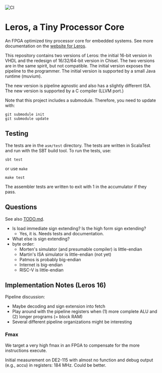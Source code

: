 
![CI](https://github.com/leros-dev/leros/actions/workflows/scala.yml/badge.svg)

# Leros, a Tiny Processor Core

An FPGA optimized tiny processor core for embedded systems.
See more documentation on the [website for Leros](https://leros-dev.github.io/).

This repository contains two versions of Leros: the initial 16-bit version in VHDL and
the redesign of 16/32/64-bit version in Chisel. The two versions are in the same spirit,
but not compatible. The initial version exposes the pipeline to the programmer.
The initial version is supported by a small Java runtime (muvium).

The new version is pipeline agnostic and also has a slightly different ISA. The new
version is supported by a C compiler (LLVM port.)

Note that this project includes a submodule. Therefore, you need to update with:

```
git submodule init
git submodule update
```

## Testing

The tests are in the `asm/test` directory. The tests are written in ScalaTest and
run with the SBT build tool. To run the tests, use:

```  
sbt test
```

or use `make`

```
make test
```

The assembler tests are written to exit with 1 in the accumulator if they pass.


## Questions

See also [TODO.md](TODO.md).

 * Is load immediate sign extending? Is the high form sign extending?
   * Yes, it is. Needs tests and documentation.
 * What else is sign extending?
 * byte order:
   * Morten's simulator (and presumable compiler) is little-endian
   * Martin's ISA simulator is little-endian (not yet)
   * Patmos is probably big-endian
   * Internet is big-endian
   * RISC-V is little-endian

## Implementation Notes (Leros 16)

Pipeline discussion:

 * Maybe decoding and sign extension into fetch
 * Play around with the pipeline registers when (1) more complete ALU and (2) longer programs (= block RAM)
 * Several different pipeline organizations might be interesting
 
### Fmax

We target a very high fmax in an FPGA to compensate for the more instructions
execute.

Initial measurement on DE2-115 with almost no function and debug output (e.g., accu)
in registers: 184 MHz. Could be better.
